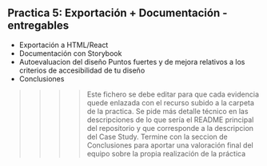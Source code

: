 ## Practica 5: Exportación + Documentación - entregables 


- Exportación a HTML/React
- Documentación con Storybook
- Autoevaluacion del diseño 
Puntos fuertes y de mejora relativos a los criterios de accesibilidad de tu diseño
- Conclusiones


>>>> Este fichero se debe editar para que cada evidencia quede enlazada con el recurso subido a la carpeta de la practica. Se pide más detalle técnico en las descripciones de lo que sería el README principal del repositorio y que corresponde a la descripcion del Case Study.
>>>> Termine con la seccion de Conclusiones para aportar una valoración final del equipo sobre la propia realización de la práctica
